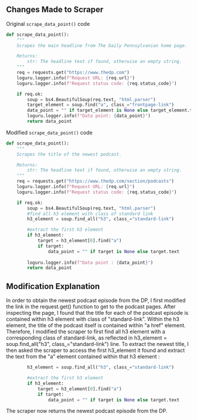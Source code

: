 ## Changes Made to Scraper

Original ```scrape_data_point()``` code

```python
def scrape_data_point():
    """
    Scrapes the main headline from The Daily Pennsylvanian home page.

    Returns:
        str: The headline text if found, otherwise an empty string.
    """
    req = requests.get("https://www.thedp.com")
    loguru.logger.info(f"Request URL: {req.url}")
    loguru.logger.info(f"Request status code: {req.status_code}")

    if req.ok:
        soup = bs4.BeautifulSoup(req.text, "html.parser")
        target_element = soup.find("a", class_="frontpage-link")
        data_point = "" if target_element is None else target_element.text
        loguru.logger.info(f"Data point: {data_point}")
        return data_point
```

Modified ```scrape_data_point()``` code

```python
def scrape_data_point():
    """
    Scrapes the title of the newest podcast.

    Returns:
        str: The headline text if found, otherwise an empty string.
    """
    req = requests.get("https://www.thedp.com/section/podcasts")
    loguru.logger.info(f"Request URL: {req.url}")
    loguru.logger.info(f"Request status code: {req.status_code}")

    if req.ok:
        soup = bs4.BeautifulSoup(req.text, "html.parser")
        #find all h3 element with class of standard link
        h3_element = soup.find_all("h3", class_="standard-link")

        #extract the first h3 element
        if h3_element:
            target = h3_element[0].find("a")
            if target:
                data_point = "" if target is None else target.text
        
        loguru.logger.info(f"Data point : {data_point}")
        return data_point

```


## Modification Explanation
In order to obtain the newest podcast episode from the DP, I first modified the link in the request.get() function to get to the podcast pages. After inspecting the page, I found that the title for each of the podcast episode is contained within h3 element with class of "standard-link". Within the h3 element, the title of the podcast itself is contained within "a href" element. Therefore, I modified the scraper to first find all h3 element with a corresponding class of standard-link, as reflected in h3_element = soup.find_all("h3", class_="standard-link") line. To extract the newest title, I then asked the scraper to access the first h3_element it found and extract the text from the "a" element contained within that h3 element :
```python
        h3_element = soup.find_all("h3", class_="standard-link")

        #extract the first h3 element
        if h3_element:
            target = h3_element[0].find("a")
            if target:
                data_point = "" if target is None else target.text
```
The scraper now returns the newest podcast episode from the DP.
